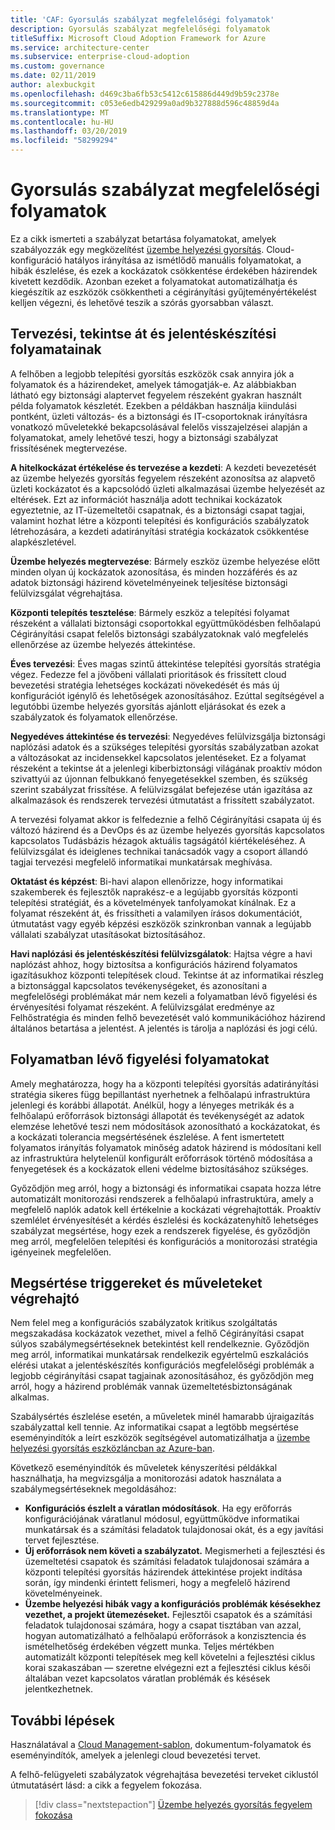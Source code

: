 ```yaml
---
title: 'CAF: Gyorsulás szabályzat megfelelőségi folyamatok'
description: Gyorsulás szabályzat megfelelőségi folyamatok
titleSuffix: Microsoft Cloud Adoption Framework for Azure
ms.service: architecture-center
ms.subservice: enterprise-cloud-adoption
ms.custom: governance
ms.date: 02/11/2019
author: alexbuckgit
ms.openlocfilehash: d469c3ba6fb53c5412c615886d449d9b59c2378e
ms.sourcegitcommit: c053e6edb429299a0ad9b327888d596c48859d4a
ms.translationtype: MT
ms.contentlocale: hu-HU
ms.lasthandoff: 03/20/2019
ms.locfileid: "58299294"
---
```

# <a name="deployment-acceleration-policy-compliance-processes"></a>Gyorsulás szabályzat megfelelőségi folyamatok

Ez a cikk ismerteti a szabályzat betartása folyamatokat, amelyek szabályozzák egy megközelítést [üzembe helyezési gyorsítás](./overview.md). Cloud-konfiguráció hatályos irányítása az ismétlődő manuális folyamatokat, a hibák észlelése, és ezek a kockázatok csökkentése érdekében házirendek kivetett kezdődik. Azonban ezeket a folyamatokat automatizálhatja és kiegészítik az eszközök csökkentheti a cégirányítási gyűjteményértékelést kelljen végezni, és lehetővé teszik a szórás gyorsabban választ.

## <a name="planning-review-and-reporting-processes"></a>Tervezési, tekintse át és jelentéskészítési folyamatainak

A felhőben a legjobb telepítési gyorsítás eszközök csak annyira jók a folyamatok és a házirendeket, amelyek támogatják-e. Az alábbiakban látható egy biztonsági alaptervet fegyelem részeként gyakran használt példa folyamatok készletét. Ezekben a példákban használja kiindulási pontként, üzleti változás- és a biztonsági és IT-csoportoknak irányításra vonatkozó műveletekké bekapcsolásával felelős visszajelzései alapján a folyamatokat, amely lehetővé teszi, hogy a biztonsági szabályzat frissítésének megtervezése.

**A hitelkockázat értékelése és tervezése a kezdeti**: A kezdeti bevezetését az üzembe helyezés gyorsítás fegyelem részeként azonosítsa az alapvető üzleti kockázatot és a kapcsolódó üzleti alkalmazásai üzembe helyezését az eltérések. Ezt az információt használja adott technikai kockázatok egyeztetnie, az IT-üzemeltetői csapatnak, és a biztonsági csapat tagjai, valamint hozhat létre a központi telepítési és konfigurációs szabályzatok létrehozására, a kezdeti adatirányítási stratégia kockázatok csökkentése alapkészletével.

**Üzembe helyezés megtervezése**: Bármely eszköz üzembe helyezése előtt minden olyan új kockázatok azonosítása, és minden hozzáférés és az adatok biztonsági házirend követelményeinek teljesítése biztonsági felülvizsgálat végrehajtása.

**Központi telepítés tesztelése**: Bármely eszköz a telepítési folyamat részeként a vállalati biztonsági csoportokkal együttműködésben felhőalapú Cégirányítási csapat felelős biztonsági szabályzatoknak való megfelelés ellenőrzése az üzembe helyezés áttekintése.

**Éves tervezési**: Éves magas szintű áttekintése telepítési gyorsítás stratégia végez. Fedezze fel a jövőbeni vállalati prioritások és frissített cloud bevezetési stratégia lehetséges kockázati növekedését és más új konfigurációt igénylő és lehetőségek azonosításához. Ezúttal segítségével a legutóbbi üzembe helyezés gyorsítás ajánlott eljárásokat és ezek a szabályzatok és folyamatok ellenőrzése.

**Negyedéves áttekintése és tervezési**: Negyedéves felülvizsgálja biztonsági naplózási adatok és a szükséges telepítési gyorsítás szabályzatban azokat a változásokat az incidensekkel kapcsolatos jelentéseket. Ez a folyamat részeként a tekintse át a jelenlegi kiberbiztonsági világának proaktív módon szivattyúi az újonnan felbukkanó fenyegetésekkel szemben, és szükség szerint szabályzat frissítése. A felülvizsgálat befejezése után igazítása az alkalmazások és rendszerek tervezési útmutatást a frissített szabályzatot.

A tervezési folyamat akkor is felfedeznie a felhő Cégirányítási csapata új és változó házirend és a DevOps és az üzembe helyezés gyorsítás kapcsolatos kapcsolatos Tudásbázis hézagok aktuális tagságától kiértékeléséhez. A felülvizsgálat és ideiglenes technikai tanácsadók vagy a csoport állandó tagjai tervezési megfelelő informatikai munkatársak meghívása.

**Oktatást és képzést**: Bi-havi alapon ellenőrizze, hogy informatikai szakemberek és fejlesztők naprakész-e a legújabb gyorsítás központi telepítési stratégiát, és a követelmények tanfolyamokat kínálnak. Ez a folyamat részeként át, és frissítheti a valamilyen írásos dokumentációt, útmutatást vagy egyéb képzési eszközök szinkronban vannak a legújabb vállalati szabályzat utasításokat biztosításához.

**Havi naplózási és jelentéskészítési felülvizsgálatok**: Hajtsa végre a havi naplózást ahhoz, hogy biztosítsa a konfigurációs házirend folyamatos igazításukhoz központi telepítések cloud. Tekintse át az informatikai részleg a biztonsággal kapcsolatos tevékenységeket, és azonosítani a megfelelőségi problémákat már nem kezeli a folyamatban lévő figyelési és érvényesítési folyamat részeként. A felülvizsgálat eredménye az Felhőstratégia és minden felhő bevezetését való kommunikációhoz házirend általános betartása a jelentést. A jelentés is tárolja a naplózási és jogi célú.

## <a name="ongoing-monitoring-processes"></a>Folyamatban lévő figyelési folyamatokat

Amely meghatározza, hogy ha a központi telepítési gyorsítás adatirányítási stratégia sikeres függ bepillantást nyerhetnek a felhőalapú infrastruktúra jelenlegi és korábbi állapotát. Anélkül, hogy a lényeges metrikák és a felhőalapú erőforrások biztonsági állapotát és tevékenységét az adatok elemzése lehetővé teszi nem módosítások azonosítható a kockázatokat, és a kockázati tolerancia megsértésének észlelése. A fent ismertetett folyamatos irányítás folyamatok minőség adatok házirend is módosítani kell az infrastruktúra helytelenül konfigurált erőforrások történő módosítása a fenyegetések és a kockázatok elleni védelme biztosításához szükséges.

Győződjön meg arról, hogy a biztonsági és informatikai csapata hozza létre automatizált monitorozási rendszerek a felhőalapú infrastruktúra, amely a megfelelő naplók adatok kell értékelnie a kockázati végrehajtották. Proaktív szemlélet érvényesítését a kérdés észlelési és kockázatenyhítő lehetséges szabályzat megsértése, hogy ezek a rendszerek figyelése, és győződjön meg arról, megfelelően telepítési és konfigurációs a monitorozási stratégia igényeinek megfelelően.

## <a name="violation-triggers-and-enforcement-actions"></a>Megsértése triggereket és műveleteket végrehajtó

Nem felel meg a konfigurációs szabályzatok kritikus szolgáltatás megszakadása kockázatok vezethet, mivel a felhő Cégirányítási csapat súlyos szabálymegsértéseknek betekintést kell rendelkeznie. Győződjön meg arról, informatikai munkatársak rendelkezik egyértelmű eszkalációs elérési utakat a jelentéskészítés konfigurációs megfelelőségi problémák a legjobb cégirányítási csapat tagjainak azonosításához, és győződjön meg arról, hogy a házirend problémák vannak üzemeltetésbiztonságának alkalmas.  

Szabálysértés észlelése esetén, a műveletek minél hamarabb újraigazítás szabályzattal kell tennie. Az informatikai csapat a legtöbb megsértése eseményindítók a leírt eszközök segítségével automatizálhatja a [üzembe helyezési gyorsítás eszközláncban az Azure-ban](toolchain.md).

Következő eseményindítók és műveletek kényszerítési példákkal használhatja, ha megvizsgálja a monitorozási adatok használata a szabálymegsértéseknek megoldásához:

- **Konfigurációs észlelt a váratlan módosítások**. Ha egy erőforrás konfigurációjának váratlanul módosul, együttműködve informatikai munkatársak és a számítási feladatok tulajdonosai okát, és a egy javítási tervet fejlesztése.
- **Új erőforrások nem követi a szabályzatot.** Megismerheti a fejlesztési és üzemeltetési csapatok és számítási feladatok tulajdonosai számára a központi telepítési gyorsítás házirendek áttekintése projekt indítása során, így mindenki érintett felismeri, hogy a megfelelő házirend követelményeinek.
- **Üzembe helyezési hibák vagy a konfigurációs problémák késésekhez vezethet, a projekt ütemezéseket.** Fejlesztői csapatok és a számítási feladatok tulajdonosai számára, hogy a csapat tisztában van azzal, hogyan automatizálható a felhőalapú erőforrások a konzisztencia és ismételhetőség érdekében végzett munka. Teljes mértékben automatizált központi telepítések meg kell követelni a fejlesztési ciklus korai szakaszában &mdash; szeretne elvégezni ezt a fejlesztési ciklus késői általában vezet kapcsolatos váratlan problémák és késések jelentkezhetnek.

## <a name="next-steps"></a>További lépések

Használatával a [Cloud Management-sablon](./template.md), dokumentum-folyamatok és eseményindítók, amelyek a jelenlegi cloud bevezetési tervet.

A felhő-felügyeleti szabályzatok végrehajtása bevezetési terveket ciklustól útmutatásért lásd: a cikk a fegyelem fokozása.

> [!div class="nextstepaction"]
> [Üzembe helyezés gyorsítás fegyelem fokozása](./discipline-improvement.md)
